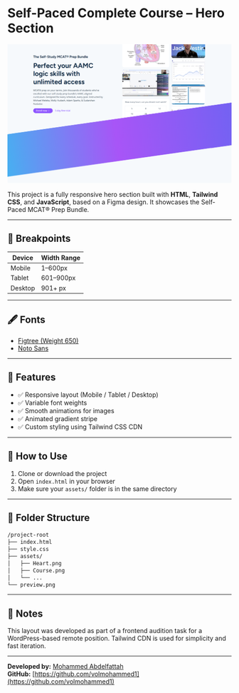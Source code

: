 # Self-Paced Complete Course – Hero Section

![Preview of Hero Section](./preview.png)

This project is a fully responsive hero section built with **HTML**, **Tailwind CSS**, and **JavaScript**, based on a Figma design. It showcases the Self-Paced MCAT® Prep Bundle.

---

## 📐 Breakpoints

| Device   | Width Range |
|----------|-------------|
| Mobile   | 1–600px     |
| Tablet   | 601–900px   |
| Desktop  | 901+ px     |

---

## 🖋️ Fonts

- [Figtree (Weight 650)](https://fonts.google.com/specimen/Figtree)
- [Noto Sans](https://fonts.google.com/specimen/Noto+Sans)

---

## 🎨 Features

- ✅ Responsive layout (Mobile / Tablet / Desktop)
- ✅ Variable font weights
- ✅ Smooth animations for images
- ✅ Animated gradient stripe
- ✅ Custom styling using Tailwind CSS CDN

---

## 🚀 How to Use

1. Clone or download the project
2. Open `index.html` in your browser
3. Make sure your `assets/` folder is in the same directory

---

## 📁 Folder Structure

```
/project-root
├── index.html
├── style.css
├── assets/
│   ├── Heart.png
│   ├── Course.png
│   └── ...
└── preview.png
```

---

## 🧪 Notes

This layout was developed as part of a frontend audition task for a WordPress-based remote position. Tailwind CDN is used for simplicity and fast iteration.

---

**Developed by:** [Mohammed Abdelfattah](https://www.linkedin.com/in/m-abdelfattah92/)  
**GitHub:** [https://github.com/volmohammed1](https://github.com/volmohammed1)
